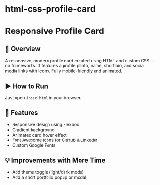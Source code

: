 # html-css-profile-card
# Responsive Profile Card

## 📝 Overview
A responsive, modern profile card created using HTML and custom CSS — no frameworks. It features a profile photo, name, short bio, and social media links with icons. Fully mobile-friendly and animated.

## ▶️ How to Run
Just open `index.html` in your browser.

## 🧠 Features
- Responsive design using Flexbox
- Gradient background
- Animated card hover effect
- Font Awesome icons for GitHub & LinkedIn
- Custom Google Fonts

## 💡 Improvements with More Time
- Add theme toggle (light/dark mode)
- Add a short portfolio popup or modal
